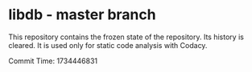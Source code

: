 # libdb - master branch

This repository contains the frozen state of the repository.
Its history is cleared. It is used only for static code
analysis with Codacy.

Commit Time: 1734446831